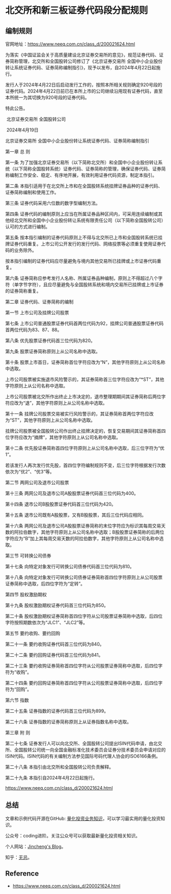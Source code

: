 # 北交所和新三板证券代码段分配规则

## 编制规则

官网地址：https://www.neeq.com.cn/class_d/200021624.html



为落实《中国证监会关于高质量建设北京证券交易所的意见》，规范证券代码、证券简称管理，北交所和全国股转公司修订了《北京证券交易所 全国中小企业股份转让系统证券代码、证券简称编制指引》，现予以发布，自2024年4月22日起施行。

发行人于2024年4月22日后启动发行工作的，按照本所相关规则确定920号段的证券代码。2024年4月22日前已在本所上市的公司继续沿用现有证券代码，直至本所统一为其切换为920号段的证券代码。

特此公告。

 

 

​     北京证券交易所    全国股转公司

​                            2024年4月19日

 

北京证券交易所 全国中小企业股份转让系统证券代码、证券简称编制指引

 

第一章  总  则

 

第一条  为了加强北京证券交易所（以下简称北交所）和全国中小企业股份转让系统（以下简称全国股转系统）证券代码、证券简称的管理，确保证券代码、证券简称编制工作安全、稳定、有序地开展，有效利用证券代码资源，制定本指引。

第二条  本指引适用于在北交所上市和在全国股转系统挂牌证券品种的证券代码、证券简称编制和使用工作。

第三条  证券代码采用六位数的数字型编制方法。

第四条  证券代码的编制原则上应当在所属证券品种区间内，可采用连续编制或其他经北交所和全国中小企业股份转让系统有限责任公司（以下简称全国股转公司）认可的方式进行编制。

第五条  按本指引编制的证券代码原则上不得与北交所已上市和全国股转系统已挂牌证券代码重复。上市公司公开发行的发行代码、网络投票等必须重复使用证券代码的业务除外。

按本指引编制的证券代码应尽量避免与境内其他交易所已挂牌或上市证券代码重复。

第六条  证券简称应参考发行人名称、所属证券品种编制，原则上不得超过八个字符（单字节字符），且应尽量避免与全国股转系统和境内交易所已挂牌或上市证券的证券简称重复。

 

第二章  证券代码、证券简称的编制

 

第一节  上市公司及挂牌公司股票

 

第七条  上市公司普通股票证券代码首两位代码为92，挂牌公司普通股票证券代码首两位代码为83、87、88。

第八条  优先股票证券代码首三位代码为820。

第九条  股票证券简称原则上从公司名称中选取。

第十条  股票上市首日，证券简称首位字符应改为“N”，其他字符原则上从公司名称中选取。

上市公司股票被实施退市风险警示的，其证券简称首三位字符应改为“*ST”，其他字符原则上从公司名称中选取。

上市公司股票被北交所作出终止上市决定的，退市整理期期间其证券简称后两位字符应改为“退”，其他字符原则上从公司名称中选取。

第十一条  挂牌公司股票交易被实行风险警示的，其证券简称首两位字符应改为“ST”，其他字符原则上从公司名称中选取。

挂牌公司股票被全国股转公司作出终止挂牌决定的，恢复交易期间其证券简称首四位字符应改为“摘牌”，其他字符原则上从公司名称中选取。

第十二条  优先股证券简称首四位字符原则上从公司名称中选取，后三位字符为“优1”。

若该发行人再次发行优先股，首四位字符编制规则不变，后三位字符根据发行次数依次为“优2”、“优3”等。

 

第二节  两网公司及退市公司股票

 

第十三条  两网公司及退市公司A股股票证券代码首三位代码为400。

第十四条  退市公司B股股票证券代码首三位代码为420。

第十五条  退市公司既有A股股票，又有B股股票，其后三位代码应相同。

第十六条  两网公司及退市公司A股股票证券简称的末位字符应为标识其每周交易天数的阿拉伯数字，其他字符原则上从公司名称中选取；B股股票证券简称的后两位字符应为“B”加上其每周交易天数的阿拉伯数字，其他字符原则上从公司名称中选取。

 

第三节  可转换公司债券

 

第十七条  向特定对象发行可转换公司债券代码首三位代码为810。

第十八条  向特定对象发行可转换公司债券证券简称首四位字符原则上从公司股票证券简称中选取，后四位字符为“定转”。

 

第四节  股权激励期权

 

第十九条  股权激励期权证券代码首三位代码为850。

第二十条  股权激励期权证券简称首四位字符从公司股票证券简称中选取，后四位字符按照期数依次为“JLC1”、“JLC2”等。

 

第五节 要约收购、要约回购

 

第二十一条  要约收购证券代码首三位代码为840。

第二十二条  要约回购证券代码首三位代码为841。

第二十三条  要约收购证券简称首四位字符从公司股票证券简称中选取，后四位字符为“收购”。

第二十四条  要约回购证券简称首四位字符从公司股票证券简称中选取，后四位字符为“回购”。

 

第六节  指数

 

第二十五条  证券指数的证券代码首三位代码为899。

第二十六条  证券指数的证券简称原则上从证券指数名称中选取。

 

第三章  附  则

 

第二十七条  证券发行人可以向北交所、全国股转公司提出ISIN代码申请，由北交所、全国股转公司统一向全国金融标准化技术委员会证券分技术委员会申请对应的ISIN代码。ISIN代码的有关编制方法参见国际号码代理人协会的ISO6166条例。

第二十八条  本指引由北交所和全国股转公司负责解释。

第二十九条  本指引自2024年4月22日起施行。

https://www.neeq.com.cn/class_d/200021624.html



## 总结

文章和示例代码开源在GitHub: [量化投资业务知识](https://github.com/jincheng9/finance_tutorial)，可以学习最实用的量化投资知识。

公众号：coding进阶。关注公众号可以获取最新量化投资相关知识。

个人网站：[Jincheng's Blog](https://jincheng9.github.io/)。

知乎：[无忌](https://www.zhihu.com/people/thucuhkwuji)。



## Reference

* https://www.neeq.com.cn/class_d/200021624.html
